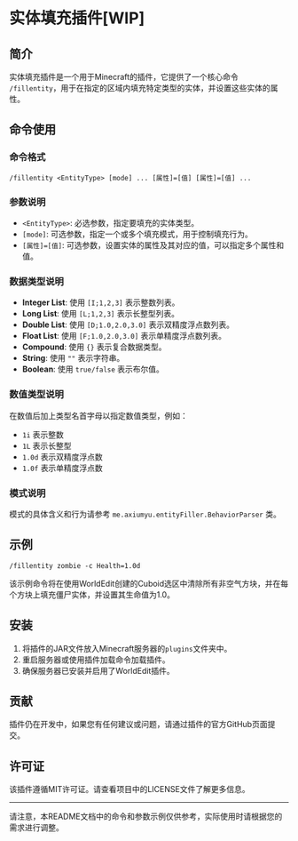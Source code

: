 # 实体填充插件[WIP]

## 简介

实体填充插件是一个用于Minecraft的插件，它提供了一个核心命令 `/fillentity`，用于在指定的区域内填充特定类型的实体，并设置这些实体的属性。

## 命令使用

### 命令格式

```
/fillentity <EntityType> [mode] ... [属性]=[值] [属性]=[值] ...
```

### 参数说明

- `<EntityType>`: 必选参数，指定要填充的实体类型。
- `[mode]`: 可选参数，指定一个或多个填充模式，用于控制填充行为。
- `[属性]=[值]`: 可选参数，设置实体的属性及其对应的值，可以指定多个属性和值。

### 数据类型说明

- **Integer List**: 使用 `[I;1,2,3]` 表示整数列表。
- **Long List**: 使用 `[L;1,2,3]` 表示长整型列表。
- **Double List**: 使用 `[D;1.0,2.0,3.0]` 表示双精度浮点数列表。
- **Float List**: 使用 `[F;1.0,2.0,3.0]` 表示单精度浮点数列表。
- **Compound**: 使用 `{}` 表示复合数据类型。
- **String**: 使用 `""` 表示字符串。
- **Boolean**: 使用 `true/false` 表示布尔值。

### 数值类型说明

在数值后加上类型名首字母以指定数值类型，例如：
- `1i` 表示整数
- `1L` 表示长整型
- `1.0d` 表示双精度浮点数
- `1.0f` 表示单精度浮点数

### 模式说明

模式的具体含义和行为请参考 `me.axiumyu.entityFiller.BehaviorParser` 类。

## 示例

```
/fillentity zombie -c Health=1.0d
```

该示例命令将在使用WorldEdit创建的Cuboid选区中清除所有非空气方块，并在每个方块上填充僵尸实体，并设置其生命值为1.0。

## 安装

1. 将插件的JAR文件放入Minecraft服务器的`plugins`文件夹中。
2. 重启服务器或使用插件加载命令加载插件。
3. 确保服务器已安装并启用了WorldEdit插件。

## 贡献

插件仍在开发中，如果您有任何建议或问题，请通过插件的官方GitHub页面提交。

## 许可证

该插件遵循MIT许可证。请查看项目中的LICENSE文件了解更多信息。

---

请注意，本README文档中的命令和参数示例仅供参考，实际使用时请根据您的需求进行调整。

